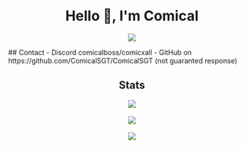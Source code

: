<h1 align="center">Hello 👋, I'm Comical</h1>
<p align="center">
  <img align="center" src="https://github.com/ComicalSGT/ComicalSGT/assets/151361634/48e8396b-dc94-4c7c-b780-c7cb3884b70b">
</p>
## Contact
- Discord comicalboss/comicxall
- GitHub on https://github.com/ComicalSGT/ComicalSGT (not guaranted response)

<h2 align="center">Stats</h2>

<p align="center">
  <img align="center" src="https://github-readme-stats.vercel.app/api?username=ComicalSGT&show_icons=true&theme=transparent&include_all_commits=true">
  <br><br>
  <img align="center" src="https://github-readme-stats.vercel.app/api/top-langs/?username=ComicalSGT&theme=transparent">
  <br><br>
  <img align="center" src="https://github-readme-streak-stats.herokuapp.com/?user=ComicalSGT&theme=transparent">
</p>
